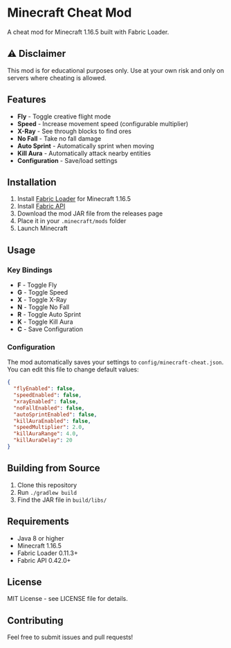 # Minecraft Cheat Mod

A cheat mod for Minecraft 1.16.5 built with Fabric Loader.

## ⚠️ Disclaimer

This mod is for educational purposes only. Use at your own risk and only on servers where cheating is allowed.

## Features

- **Fly** - Toggle creative flight mode
- **Speed** - Increase movement speed (configurable multiplier)
- **X-Ray** - See through blocks to find ores
- **No Fall** - Take no fall damage
- **Auto Sprint** - Automatically sprint when moving
- **Kill Aura** - Automatically attack nearby entities
- **Configuration** - Save/load settings

## Installation

1. Install [Fabric Loader](https://fabricmc.net/use/) for Minecraft 1.16.5
2. Install [Fabric API](https://www.curseforge.com/minecraft/mc-mods/fabric-api)
3. Download the mod JAR file from the releases page
4. Place it in your `.minecraft/mods` folder
5. Launch Minecraft

## Usage

### Key Bindings

- **F** - Toggle Fly
- **G** - Toggle Speed  
- **X** - Toggle X-Ray
- **N** - Toggle No Fall
- **R** - Toggle Auto Sprint
- **K** - Toggle Kill Aura
- **C** - Save Configuration

### Configuration

The mod automatically saves your settings to `config/minecraft-cheat.json`. You can edit this file to change default values:

```json
{
  "flyEnabled": false,
  "speedEnabled": false,
  "xrayEnabled": false,
  "noFallEnabled": false,
  "autoSprintEnabled": false,
  "killAuraEnabled": false,
  "speedMultiplier": 2.0,
  "killAuraRange": 4.0,
  "killAuraDelay": 20
}
```

## Building from Source

1. Clone this repository
2. Run `./gradlew build`
3. Find the JAR file in `build/libs/`

## Requirements

- Java 8 or higher
- Minecraft 1.16.5
- Fabric Loader 0.11.3+
- Fabric API 0.42.0+

## License

MIT License - see LICENSE file for details.

## Contributing

Feel free to submit issues and pull requests!